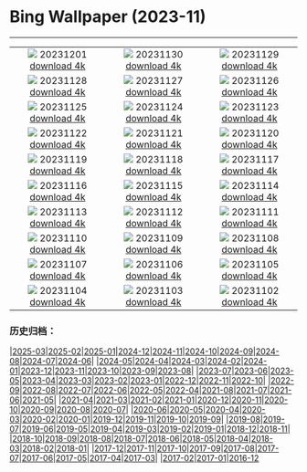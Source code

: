 # Bing Wallpaper (2023-11)
**************
| | | |
| :----: | :----: | :----: |
| ![](https://www.bing.com/th?id=OHR.LeadenhallUK_EN-GB3042111411_1920x1080.jpg) 20231201 [download 4k](https://www.bing.com/th?id=OHR.LeadenhallUK_EN-GB3042111411_UHD.jpg) | ![](https://www.bing.com/th?id=OHR.TreeLighting_EN-GB2794136797_1920x1080.jpg) 20231130 [download 4k](https://www.bing.com/th?id=OHR.TreeLighting_EN-GB2794136797_UHD.jpg) | ![](https://www.bing.com/th?id=OHR.HumanKindness_EN-GB2526768223_1920x1080.jpg) 20231129 [download 4k](https://www.bing.com/th?id=OHR.HumanKindness_EN-GB2526768223_UHD.jpg) |
| ![](https://www.bing.com/th?id=OHR.RioNegro_EN-GB2228319376_1920x1080.jpg) 20231128 [download 4k](https://www.bing.com/th?id=OHR.RioNegro_EN-GB2228319376_UHD.jpg) | ![](https://www.bing.com/th?id=OHR.BradgateFallow_EN-GB0976305371_1920x1080.jpg) 20231127 [download 4k](https://www.bing.com/th?id=OHR.BradgateFallow_EN-GB0976305371_UHD.jpg) | ![](https://www.bing.com/th?id=OHR.TajoRiver_EN-GB0539581472_1920x1080.jpg) 20231126 [download 4k](https://www.bing.com/th?id=OHR.TajoRiver_EN-GB0539581472_UHD.jpg) |
| ![](https://www.bing.com/th?id=OHR.HallofMosses_EN-GB0065099295_1920x1080.jpg) 20231125 [download 4k](https://www.bing.com/th?id=OHR.HallofMosses_EN-GB0065099295_UHD.jpg) | ![](https://www.bing.com/th?id=OHR.TeideNational_EN-GB3659708002_1920x1080.jpg) 20231124 [download 4k](https://www.bing.com/th?id=OHR.TeideNational_EN-GB3659708002_UHD.jpg) | ![](https://www.bing.com/th?id=OHR.SnakeRiverTeton_EN-GB8620836496_1920x1080.jpg) 20231123 [download 4k](https://www.bing.com/th?id=OHR.SnakeRiverTeton_EN-GB8620836496_UHD.jpg) |
| ![](https://www.bing.com/th?id=OHR.HelloSeal_EN-GB8313432120_1920x1080.jpg) 20231122 [download 4k](https://www.bing.com/th?id=OHR.HelloSeal_EN-GB8313432120_UHD.jpg) | ![](https://www.bing.com/th?id=OHR.ChapmanAdventure_EN-GB7303652402_1920x1080.jpg) 20231121 [download 4k](https://www.bing.com/th?id=OHR.ChapmanAdventure_EN-GB7303652402_UHD.jpg) | ![](https://www.bing.com/th?id=OHR.FrozenBog_EN-GB6787545750_1920x1080.jpg) 20231120 [download 4k](https://www.bing.com/th?id=OHR.FrozenBog_EN-GB6787545750_UHD.jpg) |
| ![](https://www.bing.com/th?id=OHR.MilsePolarBear_EN-GB6443152470_1920x1080.jpg) 20231119 [download 4k](https://www.bing.com/th?id=OHR.MilsePolarBear_EN-GB6443152470_UHD.jpg) | ![](https://www.bing.com/th?id=OHR.MeonHillViewUK_EN-GB5301951758_1920x1080.jpg) 20231118 [download 4k](https://www.bing.com/th?id=OHR.MeonHillViewUK_EN-GB5301951758_UHD.jpg) | ![](https://www.bing.com/th?id=OHR.AthensAcropolis_EN-GB2831546887_1920x1080.jpg) 20231117 [download 4k](https://www.bing.com/th?id=OHR.AthensAcropolis_EN-GB2831546887_UHD.jpg) |
| ![](https://www.bing.com/th?id=OHR.SarekSweden_EN-GB7471254512_1920x1080.jpg) 20231116 [download 4k](https://www.bing.com/th?id=OHR.SarekSweden_EN-GB7471254512_UHD.jpg) | ![](https://www.bing.com/th?id=OHR.RussellLupines_EN-GB2304999094_1920x1080.jpg) 20231115 [download 4k](https://www.bing.com/th?id=OHR.RussellLupines_EN-GB2304999094_UHD.jpg) | ![](https://www.bing.com/th?id=OHR.OliveOrchard_EN-GB6907892639_1920x1080.jpg) 20231114 [download 4k](https://www.bing.com/th?id=OHR.OliveOrchard_EN-GB6907892639_UHD.jpg) |
| ![](https://www.bing.com/th?id=OHR.DiwaliAyodhya_EN-GB6661092478_1920x1080.jpg) 20231113 [download 4k](https://www.bing.com/th?id=OHR.DiwaliAyodhya_EN-GB6661092478_UHD.jpg) | ![](https://www.bing.com/th?id=OHR.ValDiFunes_EN-GB6334905741_1920x1080.jpg) 20231112 [download 4k](https://www.bing.com/th?id=OHR.ValDiFunes_EN-GB6334905741_UHD.jpg) | ![](https://www.bing.com/th?id=OHR.BadlandsSunrise_EN-GB5753703796_1920x1080.jpg) 20231111 [download 4k](https://www.bing.com/th?id=OHR.BadlandsSunrise_EN-GB5753703796_UHD.jpg) |
| ![](https://www.bing.com/th?id=OHR.NorwayBirch_EN-GB0948199357_1920x1080.jpg) 20231110 [download 4k](https://www.bing.com/th?id=OHR.NorwayBirch_EN-GB0948199357_UHD.jpg) | ![](https://www.bing.com/th?id=OHR.LlanberisSnowdoniaSunset_EN-GB2196204197_1920x1080.jpg) 20231109 [download 4k](https://www.bing.com/th?id=OHR.LlanberisSnowdoniaSunset_EN-GB2196204197_UHD.jpg) | ![](https://www.bing.com/th?id=OHR.KirkilaiTower_EN-GB0394335960_1920x1080.jpg) 20231108 [download 4k](https://www.bing.com/th?id=OHR.KirkilaiTower_EN-GB0394335960_UHD.jpg) |
| ![](https://www.bing.com/th?id=OHR.LagoPehoe_EN-GB9271592844_1920x1080.jpg) 20231107 [download 4k](https://www.bing.com/th?id=OHR.LagoPehoe_EN-GB9271592844_UHD.jpg) | ![](https://www.bing.com/th?id=OHR.GuyFawkesnightKettering_EN-GB0299191885_1920x1080.jpg) 20231106 [download 4k](https://www.bing.com/th?id=OHR.GuyFawkesnightKettering_EN-GB0299191885_UHD.jpg) | ![](https://www.bing.com/th?id=OHR.SilencioSpain_EN-GB8484169314_1920x1080.jpg) 20231105 [download 4k](https://www.bing.com/th?id=OHR.SilencioSpain_EN-GB8484169314_UHD.jpg) |
| ![](https://www.bing.com/th?id=OHR.SeaNettles_EN-GB7463193359_1920x1080.jpg) 20231104 [download 4k](https://www.bing.com/th?id=OHR.SeaNettles_EN-GB7463193359_UHD.jpg) | ![](https://www.bing.com/th?id=OHR.DeathValleySalt_EN-GB5385512090_1920x1080.jpg) 20231103 [download 4k](https://www.bing.com/th?id=OHR.DeathValleySalt_EN-GB5385512090_UHD.jpg) | ![](https://www.bing.com/th?id=OHR.HautBarr_EN-GB4990917809_1920x1080.jpg) 20231102 [download 4k](https://www.bing.com/th?id=OHR.HautBarr_EN-GB4990917809_UHD.jpg) |

### 历史归档：

|[2025-03](bing/2025-03/2025-03.md)|[2025-02](bing/2025-02/2025-02.md)|[2025-01](bing/2025-01/2025-01.md)|[2024-12](bing/2024-12/2024-12.md)|[2024-11](bing/2024-11/2024-11.md)|[2024-10](bing/2024-10/2024-10.md)|[2024-09](bing/2024-09/2024-09.md)|[2024-08](bing/2024-08/2024-08.md)|[2024-07](bing/2024-07/2024-07.md)|[2024-06](bing/2024-06/2024-06.md)|
|[2024-05](bing/2024-05/2024-05.md)|[2024-04](bing/2024-04/2024-04.md)|[2024-03](bing/2024-03/2024-03.md)|[2024-02](bing/2024-02/2024-02.md)|[2024-01](bing/2024-01/2024-01.md)|[2023-12](bing/2023-12/2023-12.md)|[2023-11](bing/2023-11/2023-11.md)|[2023-10](bing/2023-10/2023-10.md)|[2023-09](bing/2023-09/2023-09.md)|[2023-08](bing/2023-08/2023-08.md)|
|[2023-07](bing/2023-07/2023-07.md)|[2023-06](bing/2023-06/2023-06.md)|[2023-05](bing/2023-05/2023-05.md)|[2023-04](bing/2023-04/2023-04.md)|[2023-03](bing/2023-03/2023-03.md)|[2023-02](bing/2023-02/2023-02.md)|[2023-01](bing/2023-01/2023-01.md)|[2022-12](bing/2022-12/2022-12.md)|[2022-11](bing/2022-11/2022-11.md)|[2022-10](bing/2022-10/2022-10.md)|
|[2022-09](bing/2022-09/2022-09.md)|[2022-08](bing/2022-08/2022-08.md)|[2022-07](bing/2022-07/2022-07.md)|[2022-06](bing/2022-06/2022-06.md)|[2022-05](bing/2022-05/2022-05.md)|[2022-04](bing/2022-04/2022-04.md)|[2021-08](bing/2021-08/2021-08.md)|[2021-07](bing/2021-07/2021-07.md)|[2021-06](bing/2021-06/2021-06.md)|[2021-05](bing/2021-05/2021-05.md)|
|[2021-04](bing/2021-04/2021-04.md)|[2021-03](bing/2021-03/2021-03.md)|[2021-02](bing/2021-02/2021-02.md)|[2021-01](bing/2021-01/2021-01.md)|[2020-12](bing/2020-12/2020-12.md)|[2020-11](bing/2020-11/2020-11.md)|[2020-10](bing/2020-10/2020-10.md)|[2020-09](bing/2020-09/2020-09.md)|[2020-08](bing/2020-08/2020-08.md)|[2020-07](bing/2020-07/2020-07.md)|
|[2020-06](bing/2020-06/2020-06.md)|[2020-05](bing/2020-05/2020-05.md)|[2020-04](bing/2020-04/2020-04.md)|[2020-03](bing/2020-03/2020-03.md)|[2020-02](bing/2020-02/2020-02.md)|[2020-01](bing/2020-01/2020-01.md)|[2019-12](bing/2019-12/2019-12.md)|[2019-11](bing/2019-11/2019-11.md)|[2019-10](bing/2019-10/2019-10.md)|[2019-09](bing/2019-09/2019-09.md)|
|[2019-08](bing/2019-08/2019-08.md)|[2019-07](bing/2019-07/2019-07.md)|[2019-06](bing/2019-06/2019-06.md)|[2019-05](bing/2019-05/2019-05.md)|[2019-04](bing/2019-04/2019-04.md)|[2019-03](bing/2019-03/2019-03.md)|[2019-02](bing/2019-02/2019-02.md)|[2019-01](bing/2019-01/2019-01.md)|[2018-12](bing/2018-12/2018-12.md)|[2018-11](bing/2018-11/2018-11.md)|
|[2018-10](bing/2018-10/2018-10.md)|[2018-09](bing/2018-09/2018-09.md)|[2018-08](bing/2018-08/2018-08.md)|[2018-07](bing/2018-07/2018-07.md)|[2018-06](bing/2018-06/2018-06.md)|[2018-05](bing/2018-05/2018-05.md)|[2018-04](bing/2018-04/2018-04.md)|[2018-03](bing/2018-03/2018-03.md)|[2018-02](bing/2018-02/2018-02.md)|[2018-01](bing/2018-01/2018-01.md)|
|[2017-12](bing/2017-12/2017-12.md)|[2017-11](bing/2017-11/2017-11.md)|[2017-10](bing/2017-10/2017-10.md)|[2017-09](bing/2017-09/2017-09.md)|[2017-08](bing/2017-08/2017-08.md)|[2017-07](bing/2017-07/2017-07.md)|[2017-06](bing/2017-06/2017-06.md)|[2017-05](bing/2017-05/2017-05.md)|[2017-04](bing/2017-04/2017-04.md)|[2017-03](bing/2017-03/2017-03.md)|
|[2017-02](bing/2017-02/2017-02.md)|[2017-01](bing/2017-01/2017-01.md)|[2016-12](bing/2016-12/2016-12.md)